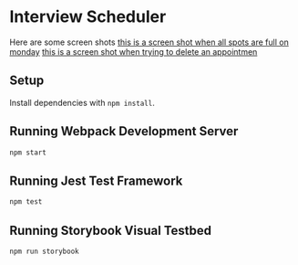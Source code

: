 # Interview Scheduler
Here are some screen shots
[this is a screen shot when all spots are full on monday](https://github.com/tremenditomen/scheduler/blob/master/docs/monaday%20full.png?raw=true)
[this is a screen shot when trying to delete an appointmen](https://github.com/tremenditomen/scheduler/blob/master/docs/deleteing%20appoinmetn.png?raw=true)
## Setup

Install dependencies with `npm install`.

## Running Webpack Development Server

```sh
npm start
```

## Running Jest Test Framework

```sh
npm test
```

## Running Storybook Visual Testbed

```sh
npm run storybook
```
